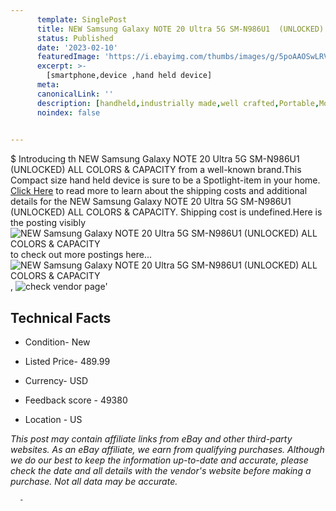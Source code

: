 ```yaml
---
      template: SinglePost
      title: NEW Samsung Galaxy NOTE 20 Ultra 5G SM-N986U1  (UNLOCKED) ALL COLORS & CAPACITY
      status: Published
      date: '2023-02-10'
      featuredImage: 'https://i.ebayimg.com/thumbs/images/g/5poAAOSwLRVjjkcj/s-l225.jpg'
      excerpt: >-
        [smartphone,device ,hand held device]
      meta:
      canonicalLink: ''
      description: [handheld,industrially made,well crafted,Portable,Mobile,Compact,Convenient,Lightweight,Maneuverable,Man-portable,Miniature,Carriable,Hand-held,Light,Holdable,Transportable,Mobile device,Pocket-sized,On-the-go,Wireless,Cordless,Compact size,Convenient size, smartphone,device ,hand held device]
      noindex: false
      

---
```

$
      Introducing th NEW Samsung Galaxy NOTE 20 Ultra 5G SM-N986U1  (UNLOCKED) ALL COLORS & CAPACITY from a well-known brand.This Compact size hand held device is sure to be a Spotlight-item in your home. [Click Here](https://www.ebay.com/itm/164473420916?hash=item264b613c74%3Ag%3A5poAAOSwLRVjjkcj&mkevt=1&mkcid=1&mkrid=711-53200-19255-0&campid=%253CePNCampaignId%253E&customid=%253CreferenceId%253E&toolid=10049) to read more to learn about the shipping costs and additional details for the NEW Samsung Galaxy NOTE 20 Ultra 5G SM-N986U1  (UNLOCKED) ALL COLORS & CAPACITY. Shipping cost is undefined.Here is the posting visibly ![NEW Samsung Galaxy NOTE 20 Ultra 5G SM-N986U1  (UNLOCKED) ALL COLORS & CAPACITY](https://i.ebayimg.com/thumbs/images/g/5poAAOSwLRVjjkcj/s-l225.jpg) to check out more postings here... ![NEW Samsung Galaxy NOTE 20 Ultra 5G SM-N986U1  (UNLOCKED) ALL COLORS & CAPACITY](https://i.ebayimg.com/images/g/5poAAOSwLRVjjkcj/s-l640.jpg), ![check vendor page](https://origin-galleryplus.ebayimg.com/ws/web/164473420916_2_0_1/225x225.jpg,https://origin-galleryplus.ebayimg.com/ws/web/164473420916_3_0_1/225x225.jpg,https://origin-galleryplus.ebayimg.com/ws/web/164473420916_4_0_1/225x225.jpg,https://origin-galleryplus.ebayimg.com/ws/web/164473420916_5_0_1/225x225.jpg,https://origin-galleryplus.ebayimg.com/ws/web/164473420916_6_0_1/225x225.jpg)'

      

 ## Technical Facts 



     
      

 - Condition- New 


      

 - Listed Price- 489.99 


      

 - Currency- USD 


      

 - Feedback score - 49380 


      

 - Location - US 


      
      

 *_This post may contain affiliate links from eBay and other third-party websites. As an eBay affiliate, we earn from qualifying purchases. Although we do our best to keep the information up-to-date and accurate, please check the date and all details with the vendor's website before making a purchase. Not all data may be accurate._*




      -
